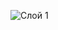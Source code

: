 ![Слой 1](https://user-images.githubusercontent.com/83868103/216307630-d93e4a42-5bda-43ad-9ccf-0d66974b59c0.png)
